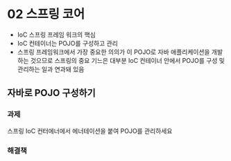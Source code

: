 
# 02 스프링 코어

* IoC 스프링 프레임 워크의 핵심
* IoC 컨테이너는 POJO를 구성하고 관리
* 스프링 프레임워크에서 가장 중요한 의의가 이 POJO로 자바 애플리케이션을 개발하는 것으므로 스프링의 중요 기느은 대부분 IoC 컨테이너 안에서 POJO를 구성 및 관리하는 일과 연과돼 있음

## 자바로 POJO 구성하기

### 과제 
스프링 IoC 컨터에너에서 에너테이션을 붙여 POJO를 관리하세요


### 해결책
